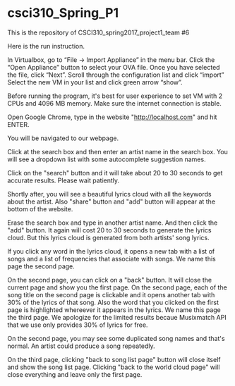 # csci310_Spring_P1
This is the repository of CSCI310_spring2017_project1_team #6

Here is the run instruction.

In Virtualbox, go to “File -> Import Appliance” in the menu bar. Click the “Open Appliance” button to select your OVA file. Once you have selected the file, click “Next”. Scroll through the configuration list and click “import” Select the new VM in your list and click green arrow “show”.

Before running the program, it's best for user experience to set VM with 2 CPUs and 4096 MB memory. Make sure the internet connection is stable. 

Open Google Chrome, type in the website "http://localhost.com" and hit ENTER. 

You will be navigated to our webpage.

Click at the search box and then enter an artist name in the search box. You will see a dropdown list with some autocomplete suggestion names.

Click on the "search" button and it will take about 20 to 30 seconds to get accurate results. Please wait patiently. 

Shortly after, you will see a beautiful lyrics cloud with all the keywords about the artist. Also "share" button and "add" button will appear at the bottom of the website.

Erase the search box and type in another artist name. And then click the "add" button. It again will cost 20 to 30 seconds to generate the lyrics cloud. But this lyrics cloud is generated from both artists' song lyrics. 

If you click any word in the lyrics cloud, it opens a new tab with a list of songs and a list of frequencies that associate with songs. We name this page the second page.

On the second page, you can click on a "back" button. It will close the current page and show you the first page.
On the second page, each of the song title on the second page is clickable and it opens another tab with 30% of the lyrics of that song. Also the word that you clicked on the first page is highlighted whereever it appears in the lyrics. We name this page the third page. We apologize for the limited results becaue Musixmatch API that we use only provides 30% of lyrics for free.

On the second page, you may see some duplicated song names and that's normal. An artist could produce a song repeatedly. 

On the third page, clicking "back to song list page" button will close itself and show the song list page. Clicking "back to the world cloud page" will close everything and leave only the first page. 

